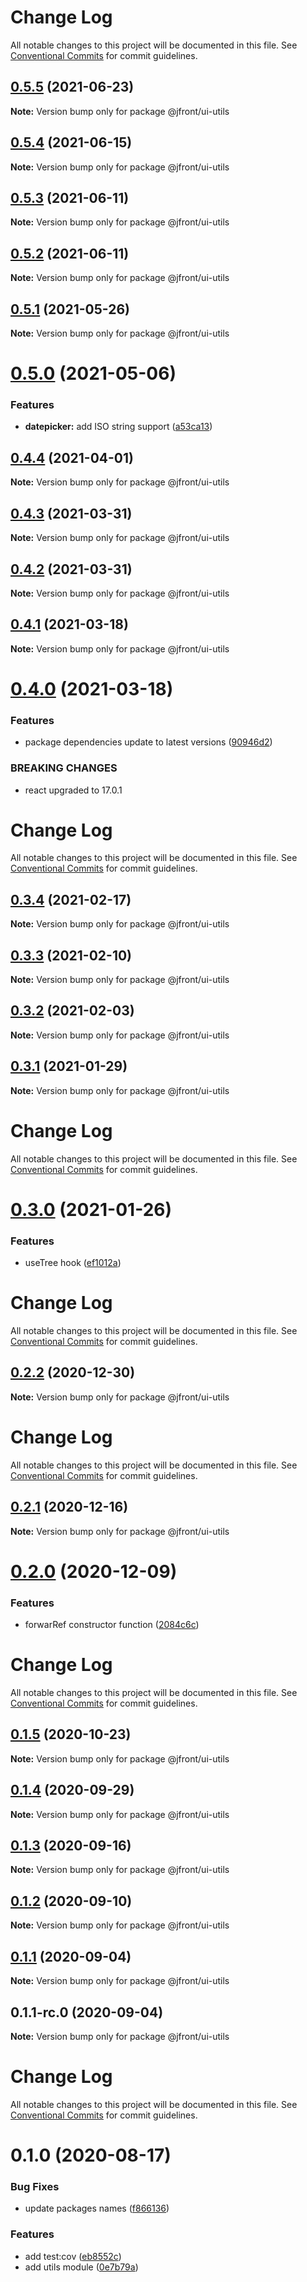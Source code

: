 # Change Log

All notable changes to this project will be documented in this file.
See [Conventional Commits](https://conventionalcommits.org) for commit guidelines.

## [0.5.5](https://github.com/Jepria/jfront-ui/compare/@jfront/ui-utils@0.5.4...@jfront/ui-utils@0.5.5) (2021-06-23)

**Note:** Version bump only for package @jfront/ui-utils





## [0.5.4](https://github.com/Jepria/jfront-ui/compare/@jfront/ui-utils@0.5.3...@jfront/ui-utils@0.5.4) (2021-06-15)

**Note:** Version bump only for package @jfront/ui-utils





## [0.5.3](https://github.com/Jepria/jfront-ui/compare/@jfront/ui-utils@0.5.2...@jfront/ui-utils@0.5.3) (2021-06-11)

**Note:** Version bump only for package @jfront/ui-utils





## [0.5.2](https://github.com/Jepria/jfront-ui/compare/@jfront/ui-utils@0.5.1...@jfront/ui-utils@0.5.2) (2021-06-11)

**Note:** Version bump only for package @jfront/ui-utils





## [0.5.1](https://github.com/Jepria/jfront-ui/compare/@jfront/ui-utils@0.5.0...@jfront/ui-utils@0.5.1) (2021-05-26)

**Note:** Version bump only for package @jfront/ui-utils





# [0.5.0](https://github.com/Jepria/jfront-ui/compare/@jfront/ui-utils@0.4.4...@jfront/ui-utils@0.5.0) (2021-05-06)


### Features

* **datepicker:** add ISO string support ([a53ca13](https://github.com/Jepria/jfront-ui/commit/a53ca138895039b880fa7729009c749a236086d1))





## [0.4.4](https://github.com/Jepria/jfront-ui/compare/@jfront/ui-utils@0.4.3...@jfront/ui-utils@0.4.4) (2021-04-01)

**Note:** Version bump only for package @jfront/ui-utils





## [0.4.3](https://github.com/Jepria/jfront-ui/compare/@jfront/ui-utils@0.4.2...@jfront/ui-utils@0.4.3) (2021-03-31)

**Note:** Version bump only for package @jfront/ui-utils





## [0.4.2](https://github.com/Jepria/jfront-ui/compare/@jfront/ui-utils@0.4.1...@jfront/ui-utils@0.4.2) (2021-03-31)

**Note:** Version bump only for package @jfront/ui-utils





## [0.4.1](https://github.com/Jepria/jfront-ui/compare/@jfront/ui-utils@0.4.0...@jfront/ui-utils@0.4.1) (2021-03-18)

**Note:** Version bump only for package @jfront/ui-utils





# [0.4.0](https://github.com/Jepria/jfront-ui/compare/@jfront/ui-utils@0.3.4...@jfront/ui-utils@0.4.0) (2021-03-18)


### Features

* package dependencies update to latest versions ([90946d2](https://github.com/Jepria/jfront-ui/commit/90946d25fcb08fc77e4b143567963682f8ff3d2b))


### BREAKING CHANGES

* react upgraded to 17.0.1





# Change Log

All notable changes to this project will be documented in this file. See
[Conventional Commits](https://conventionalcommits.org) for commit guidelines.

## [0.3.4](https://github.com/Jepria/jfront-ui/compare/@jfront/ui-utils@0.3.3...@jfront/ui-utils@0.3.4) (2021-02-17)

**Note:** Version bump only for package @jfront/ui-utils

## [0.3.3](https://github.com/Jepria/jfront-ui/compare/@jfront/ui-utils@0.3.2...@jfront/ui-utils@0.3.3) (2021-02-10)

**Note:** Version bump only for package @jfront/ui-utils

## [0.3.2](https://github.com/Jepria/jfront-ui/compare/@jfront/ui-utils@0.3.1...@jfront/ui-utils@0.3.2) (2021-02-03)

**Note:** Version bump only for package @jfront/ui-utils

## [0.3.1](https://github.com/Jepria/jfront-ui/compare/@jfront/ui-utils@0.3.0...@jfront/ui-utils@0.3.1) (2021-01-29)

**Note:** Version bump only for package @jfront/ui-utils

# Change Log

All notable changes to this project will be documented in this file. See
[Conventional Commits](https://conventionalcommits.org) for commit guidelines.

# [0.3.0](https://github.com/Jepria/jfront-ui/compare/@jfront/ui-utils@0.2.2...@jfront/ui-utils@0.3.0) (2021-01-26)

### Features

- useTree hook
  ([ef1012a](https://github.com/Jepria/jfront-ui/commit/ef1012af5ef8d97ae968b37dcac86562dd24c55f))

# Change Log

All notable changes to this project will be documented in this file. See
[Conventional Commits](https://conventionalcommits.org) for commit guidelines.

## [0.2.2](https://github.com/Jepria/jfront-ui/compare/@jfront/ui-utils@0.2.1...@jfront/ui-utils@0.2.2) (2020-12-30)

**Note:** Version bump only for package @jfront/ui-utils

# Change Log

All notable changes to this project will be documented in this file. See
[Conventional Commits](https://conventionalcommits.org) for commit guidelines.

## [0.2.1](https://github.com/Jepria/jfront-ui/compare/@jfront/ui-utils@0.2.0...@jfront/ui-utils@0.2.1) (2020-12-16)

**Note:** Version bump only for package @jfront/ui-utils

# [0.2.0](https://github.com/Jepria/jfront-ui/compare/@jfront/ui-utils@0.1.5...@jfront/ui-utils@0.2.0) (2020-12-09)

### Features

- forwarRef constructor function
  ([2084c6c](https://github.com/Jepria/jfront-ui/commit/2084c6cb7d99c836ab02cbf774817fd93d63e392))

# Change Log

All notable changes to this project will be documented in this file. See
[Conventional Commits](https://conventionalcommits.org) for commit guidelines.

## [0.1.5](https://github.com/Jepria/jfront-ui/compare/@jfront/ui-utils@0.1.4...@jfront/ui-utils@0.1.5) (2020-10-23)

**Note:** Version bump only for package @jfront/ui-utils

## [0.1.4](https://github.com/Jepria/jfront-ui/compare/@jfront/ui-utils@0.1.3...@jfront/ui-utils@0.1.4) (2020-09-29)

**Note:** Version bump only for package @jfront/ui-utils

## [0.1.3](https://github.com/Jepria/jfront-ui/compare/@jfront/ui-utils@0.1.2...@jfront/ui-utils@0.1.3) (2020-09-16)

**Note:** Version bump only for package @jfront/ui-utils

## [0.1.2](https://github.com/Jepria/jfront-ui/compare/@jfront/ui-utils@0.1.1...@jfront/ui-utils@0.1.2) (2020-09-10)

**Note:** Version bump only for package @jfront/ui-utils

## [0.1.1](https://github.com/Jepria/jfront-ui/compare/@jfront/ui-utils@0.1.0...@jfront/ui-utils@0.1.1) (2020-09-04)

**Note:** Version bump only for package @jfront/ui-utils

## 0.1.1-rc.0 (2020-09-04)

**Note:** Version bump only for package @jfront/ui-utils

# Change Log

All notable changes to this project will be documented in this file. See
[Conventional Commits](https://conventionalcommits.org) for commit guidelines.

# 0.1.0 (2020-08-17)

### Bug Fixes

- update packages names
  ([f866136](https://github.com/Jepria/jfront-components/commit/f866136a1ac3388a010816fe9cfffa75c91818b7))

### Features

- add test:cov
  ([eb8552c](https://github.com/Jepria/jfront-components/commit/eb8552cda1ad5056ae62d665b31cf8ff6f0b760f))
- add utils module
  ([0e7b79a](https://github.com/Jepria/jfront-components/commit/0e7b79a802115fa5144158681e0765ee57d94fb0))
